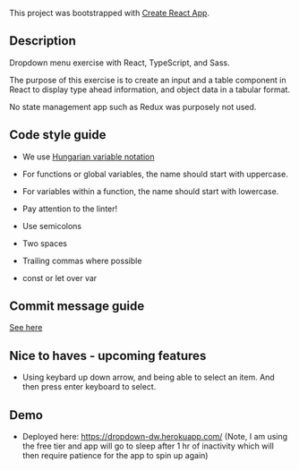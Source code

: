 This project was bootstrapped with [Create React App](https://github.com/facebook/create-react-app).

## Description

Dropdown menu exercise with React, TypeScript, and Sass.

The purpose of this exercise is to create an input and a table component in React to display type ahead information, and object data in a tabular format.

No state management app such as Redux was purposely not used.


## Code style guide

- We use [Hungarian variable notation](https://en.wikipedia.org/wiki/Hungarian_notation)
- For functions or global variables, the name should start with uppercase.
- For variables within a function, the name should start with lowercase.

- Pay attention to the linter!
- Use semicolons
- Two spaces
- Trailing commas where possible
- const or let over var

## Commit message guide

[See here](https://seesparkbox.com/foundry/semantic_commit_messages)

## Nice to haves - upcoming features

- Using keybard up down arrow, and being able to select an item.  And then press enter keyboard to select.

## Demo

- Deployed here:  https://dropdown-dw.herokuapp.com/
(Note, I am using the free tier and app will go to sleep after 1 hr of inactivity which will then require patience for the app to spin up again)
